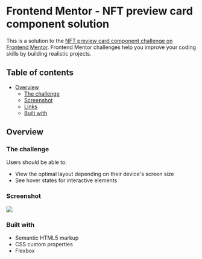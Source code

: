 # Frontend Mentor - NFT preview card component solution

This is a solution to the [NFT preview card component challenge on Frontend Mentor](https://www.frontendmentor.io/challenges/nft-preview-card-component-SbdUL_w0U). Frontend Mentor challenges help you improve your coding skills by building realistic projects. 

## Table of contents

- [Overview](#overview)
  - [The challenge](#the-challenge)
  - [Screenshot](#screenshot)
  - [Links](#links)
  - [Built with](#built-with)
  


## Overview

### The challenge

Users should be able to:

- View the optimal layout depending on their device's screen size
- See hover states for interactive elements

### Screenshot

![](./images/screenshot.jpg)








### Built with

- Semantic HTML5 markup
- CSS custom properties
- Flexbox







